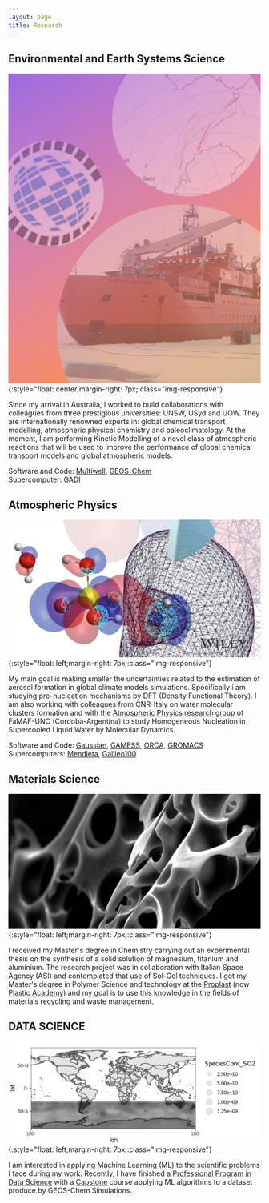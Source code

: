 ```yaml
---
layout: page
title: Research
---
```


## Environmental and Earth Systems Science 

![GEOS](/assets/img/GEOS.png){:style="float: center;margin-right: 7px;:class="img-responsive"} <br />

Since my arrival in Australia, I worked to build collaborations with colleagues from three prestigious universities: UNSW, USyd and UOW. They are internationally renowned experts in: global chemical transport modelling, atmospheric physical chemistry and paleoclimatology. At the moment, I am performing Kinetic Modelling of a novel class of atmospheric reactions that will be used to improve the performance of global chemical transport models and global atmospheric models. 

Software and Code: [Multiwell](https://clasp-research.engin.umich.edu/multiwell/), [GEOS-Chem](https://geos-chem.seas.harvard.edu/) <br />
Supercomputer: [GADI](https://nci.org.au/our-systems/hpc-systems)

## Atmospheric Physics 

![SFONDO](/assets/img/sfondo.png){:style="float: left;margin-right: 7px;:class="img-responsive"} <br />

My main goal is making smaller the uncertainties related to the estimation of aerosol formation in global climate models simulations. Specifically i am studying pre-nucleation mechanisms by DFT (Density Functional Theory). I am also working with colleagues from CNR-Italy on water molecular clusters formation and with the [Atmospheric Physics research group](https://www.famaf.unc.edu.ar/investigaci%C3%B3n/%C3%A1reas-de-investigaci%C3%B3n/f%C3%ADsica-ofi/f%C3%ADsica-de-la-atm%C3%B3sfera/) of FaMAF-UNC (Cordoba-Argentina) to study Homogeneous Nucleation in Supercooled Liquid Water by Molecular Dynamics.  

Software and Code: [Gaussian](https://gaussian.com/), [GAMESS](https://www.msg.chem.iastate.edu/gamess/), [ORCA](https://orcaforum.kofo.mpg.de/app.php/portal), [GROMACS](https://www.gromacs.org/About_Gromacs) <br />
Supercomputers: [Mendieta](https://ccad.unc.edu.ar/equipamiento/cluster-mendieta/), [Galileo100](https://www.hpc.cineca.it/hardware/galileo100)

## Materials Science

![PET](/assets/img/PET.PNG){:style="float: left;margin-right: 7px;:class="img-responsive"} <br />

I received my Master's degree in Chemistry carrying out an experimental thesis on the synthesis of a solid solution of magnesium, titanium and aluminium. The research project was in collaboration with Italian Space Agency (ASI) and contemplated that use of Sol-Gel techniques. I got my Master's degree in Polymer Science and technology at the [Proplast](https://www.proplast.it/) (now [Plastic Academy](https://www.plasticsacademy.it/)) and my goal is to use this knowledge in the fields of materials recycling and waste management. 

## DATA SCIENCE 

![MAP](/assets/img/map.png){:style="float: left;margin-right: 7px;:class="img-responsive"} <br />


I am interested in applying Machine Learning (ML) to the scientific problems I face during my work. Recently, I have finished a [Professional Program in Data Science](https://credentials.edx.org/records/programs/shared/a6ec23f56aa5460b96bf111bb9c2d6de/) with a [Capstone](https://github.com/PaoloSebas/DATA_SCIENCE/tree/main/CAPSTONE_CYO/GEOS_Chem) course applying ML algorithms to a dataset produce by GEOS-Chem Simulations.
